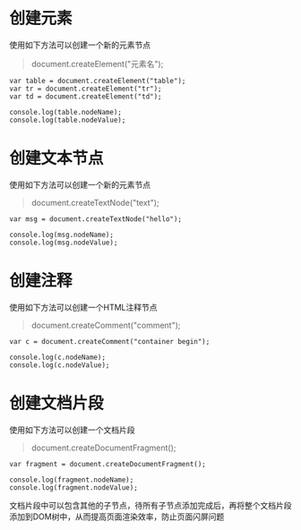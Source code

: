 # 创建元素

 使用如下方法可以创建一个新的元素节点
> document.createElement("元素名");

    var table = document.createElement("table");
    var tr = document.createElement("tr");
    var td = document.createElement("td");
    
    console.log(table.nodeName);
    console.log(table.nodeValue);


# 创建文本节点

使用如下方法可以创建一个新的元素节点

> document.createTextNode("text");

   
    var msg = document.createTextNode("hello");
    
    console.log(msg.nodeName);
    console.log(msg.nodeValue);


# 创建注释

使用如下方法可以创建一个HTML注释节点

> document.createComment("comment");

    var c = document.createComment("container begin");

    console.log(c.nodeName);
    console.log(c.nodeValue);

# 创建文档片段

使用如下方法可以创建一个文档片段

> document.createDocumentFragment();

    var fragment = document.createDocumentFragment();

    console.log(fragment.nodeName);
    console.log(fragment.nodeValue);

文档片段中可以包含其他的子节点，待所有子节点添加完成后，再将整个文档片段添加到DOM树中，从而提高页面渲染效率，防止页面闪屏问题




 


   